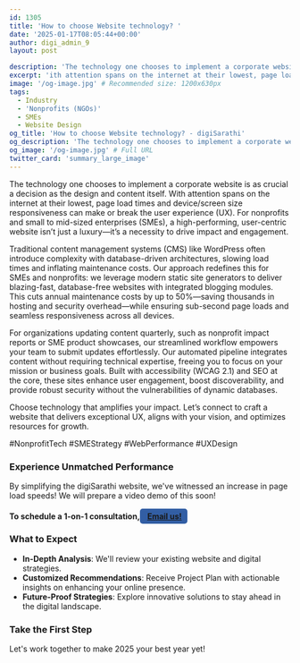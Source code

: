 ```yaml
---
id: 1305
title: 'How to choose Website technology? '
date: '2025-01-17T08:05:44+00:00'
author: digi_admin_9
layout: post

description: 'The technology one chooses to implement a corporate website is as crucial a decision as the design and content itself.'
excerpt: 'ith attention spans on the internet at their lowest, page load times and device/screen size responsiveness can make or break the user experience (UX).'
image: '/og-image.jpg' # Recommended size: 1200x630px
tags:
  - Industry
  - 'Nonprofits (NGOs)'
  - SMEs
  - Website Design
og_title: 'How to choose Website technology? - digiSarathi'
og_description: 'The technology one chooses to implement a corporate website is as crucial a decision as the design and content itself.'
og_image: '/og-image.jpg' # Full URL
twitter_card: 'summary_large_image'
---
```


The technology one chooses to implement a corporate website is as crucial a decision as the design and content itself. With attention spans on the internet at their lowest, page load times and device/screen size responsiveness can make or break the user experience (UX). For nonprofits and small to mid-sized enterprises (SMEs), a high-performing, user-centric website isn’t just a luxury—it’s a necessity to drive impact and engagement.

Traditional content management systems (CMS) like WordPress often introduce complexity with database-driven architectures, slowing load times and inflating maintenance costs. Our approach redefines this for SMEs and nonprofits: we leverage modern static site generators to deliver blazing-fast, database-free websites with integrated blogging modules. This cuts annual maintenance costs by up to 50%—saving thousands in hosting and security overhead—while ensuring sub-second page loads and seamless responsiveness across all devices.

For organizations updating content quarterly, such as nonprofit impact reports or SME product showcases, our streamlined workflow empowers your team to submit updates effortlessly. Our automated pipeline integrates content without requiring technical expertise, freeing you to focus on your mission or business goals. Built with accessibility (WCAG 2.1) and SEO at the core, these sites enhance user engagement, boost discoverability, and provide robust security without the vulnerabilities of dynamic databases.

Choose technology that amplifies your impact. Let’s connect to craft a website that delivers exceptional UX, aligns with your vision, and optimizes resources for growth.

#NonprofitTech #SMEStrategy #WebPerformance #UXDesign

### Experience Unmatched Performance

By simplifying the digiSarathi website, we've witnessed an increase in page load speeds! We will prepare a video demo of this soon!

#### To schedule a 1-on-1 consultation,<span style=" max-width: 100px; text-align: center; background-color: #325ea4; color: white; padding: 5px 10px; border-radius: 5px;"> [Email us!](mailto:hello@digisarathi.com)</span>

### What to Expect

- **In-Depth Analysis**: We'll review your existing website and digital strategies.
- **Customized Recommendations**: Receive Project Plan with actionable insights on enhancing your online presence.
- **Future-Proof Strategies**: Explore innovative solutions to stay ahead in the digital landscape.

### Take the First Step

Let's work together to make 2025 your best year yet!
